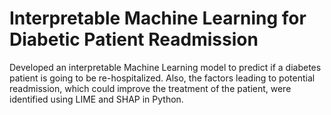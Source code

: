 # Interpretable Machine Learning for Diabetic Patient Readmission

Developed an interpretable Machine Learning model to predict if a diabetes patient is going to be re-hospitalized. Also, the factors leading to potential readmission, which could improve the treatment of the patient, were identified using LIME and SHAP in Python.
